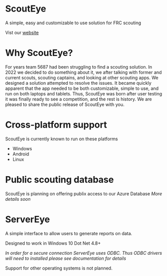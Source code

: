 # ScoutEye
A simple, easy and customizable to use solution for FRC scouting

Vist our [website](http://scout-eye.com/)

# Why ScoutEye?

 For years team 5687 had been struggling to find a scouting solution. In 2022 we decided to do something about it, we after talking with former and current scouts, scouting captains, and looking at other scouting apps. We designed a solution attempted to resolve the issues. It became quickly apparent that the app needed to be both customizable, simple to use, and run on both laptops and tablets. Thus, ScoutEye was born after user testing it was finally ready to see a competition, and the rest is history. We are pleased to share the public release of ScoutEye with you. 
 
 # Cross-platform support
 
 ScoutEye is currently known to run on these platforms
 
 - Windows
 - Android
 - Linux
 
 # Public scouting database
 
 ScoutEye is planning on offering publix access to our Azure Database
 *More details soon*
 
 
 
 
 
 
 # ServerEye
 A simple interface to allow users to generate reports on data.
 
 Designed to work in Windows 10 Dot Net 4.8+
 
 *In order for a secure connection ServerEye uses ODBC. Thus ODBC drivers will need to installed please see documentation for details*
 
 Support for other operating systems is not planned. 
